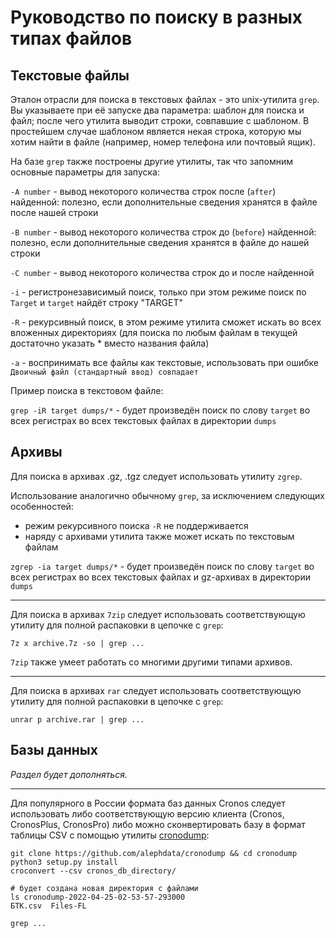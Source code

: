 # Руководство по поиску в разных типах файлов

## Текстовые файлы

Эталон отрасли для поиска в текстовых файлах - это unix-утилита `grep`. Вы указываете при её запуске два параметра: шаблон для поиска и файл;
после чего утилита выводит строки, совпавшие с шаблоном. В простейшем случае шаблоном является некая строка, которую мы хотим найти в файле
(например, номер телефона или почтовый ящик).

На базе `grep` также построены другие утилиты, так что запомним основные параметры для запуска:

`-A number` - вывод некоторого количества строк после (`after`) найденной: полезно, если дополнительные сведения хранятся в файле после нашей строки

`-B number` - вывод некоторого количества строк до (`before`) найденной: полезно, если дополнительные сведения хранятся в файле до нашей строки

`-С number` - вывод некоторого количества строк до и после найденной

`-i` - регистронезависимый поиск, только при этом режиме поиск по `Target` и `target` найдёт строку "TARGET"

`-R` - рекурсивный поиск, в этом режиме утилита сможет искать во всех вложенных директориях (для поиска по любым файлам в текущей достаточно указать * вместо названия файла)

`-a` - воспринимать все файлы как текстовые, использовать при ошибке `Двоичный файл (стандартный ввод) совпадает`

Пример поиска в текстовом файле:

`grep -iR target dumps/*` - будет произведён поиск по слову `target` во всех регистрах во всех текстовых файлах в директории `dumps`

## Архивы

Для поиска в архивах .gz, .tgz следует использовать утилиту `zgrep`.

Использование аналогично обычному `grep`, за исключением следующих особенностей:
- режим рекурсивного поиска `-R` не поддерживается
- наряду с архивами утилита также может искать по текстовым файлам

`zgrep -ia target dumps/*` - будет произведён поиск по слову `target` во всех регистрах во всех текстовых файлах и gz-архивах в директории `dumps`

---

Для поиска в архивах `7zip` следует использовать соответствующую утилиту для полной распаковки в цепочке с `grep`:

`7z x archive.7z -so | grep ...`

`7zip` также умеет работать со многими другими типами архивов.

---

Для поиска в архивах `rar` следует использовать соответствующую утилиту для полной распаковки в цепочке с `grep`:

`unrar p archive.rar | grep ...`

## Базы данных

_Раздел будет дополняться._

---

Для популярного в России формата баз данных Cronos следует использовать либо соответствующую версию клиента (Cronos, CronosPlus, CronosPro)
либо можно сконвертировать базу в формат таблицы CSV с помощью утилиты [cronodump](https://github.com/alephdata/cronodump):

```
git clone https://github.com/alephdata/cronodump && cd cronodump
python3 setup.py install
croconvert --csv cronos_db_directory/

# будет создана новая директория c файлами
ls cronodump-2022-04-25-02-53-57-293000
БТК.csv  Files-FL

grep ...
```
